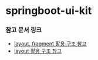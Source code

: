 # springboot-ui-kit

### 참고 문서 링크
* [layout, fragment 활용 구조 참고](https://dev-jwblog.tistory.com/34)
* [layout 활용 구조 참고](https://attacomsian.com/blog/thymeleaf-fragments)